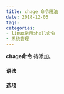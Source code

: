 ```yaml
---
title: chage 命令用法
date: 2018-12-05
tags:
categories: 
- linux常用shell命令
- 系统管理
---
```

**chage命令** 待添加。
<!-- more --> 
#### **语法**


#### **选项**
